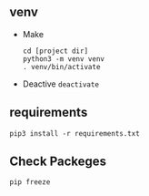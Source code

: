 ## venv
- Make
  ```
  cd [project dir]
  python3 -m venv venv
  . venv/bin/activate
  ```
- Deactive
  `deactivate`
## requirements
`pip3 install -r requirements.txt`

## Check Packeges
`pip freeze`
